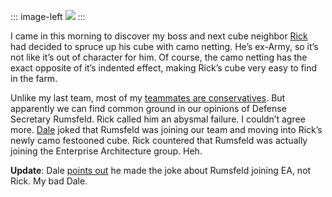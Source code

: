 ::: image-left
[![](http://hawkblogstorage.blob.core.windows.net/blog-content/20061109-1101-common-ground-with-my-conservative-teammates/IMAGE_00014_thumb.jpg)](http://hawkblogstorage.blob.core.windows.net/blog-content/20061109-1101-common-ground-with-my-conservative-teammates/IMAGE_00014.jpg)
:::

I came in this morning to discover my boss and next cube neighbor
[Rick](http://rickbarn.spaces.live.com/) had decided to spruce up his
cube with camo netting. He’s ex-Army, so it’s not like it’s out of
character for him. Of course, the camo netting has the exact opposite of
it’s indented effect, making Rick’s cube very easy to find in the farm.

Unlike my last team, most of my [teammates are
conservatives](http://halfmybrain.spaces.live.com/blog/cns!DF6CA820250998D2!194.entry).
But apparently we can find common ground in our opinions of Defense
Secretary Rumsfeld. Rick called him an abysmal failure. I couldn’t agree
more. [Dale](http://halfmybrain.spaces.live.com) joked that Rumsfeld was
joining our team and moving into Rick’s newly camo festooned cube. Rick
countered that Rumsfeld was actually joining the Enterprise Architecture
group. Heh.

**Update**: Dale [points
out](http://devhawk.net/CommentView,guid,d205a6b9-567e-4587-85e2-c2e3a55f6659.aspx#commentstart)
he made the joke about Rumsfeld joining EA, not Rick. My bad Dale.
